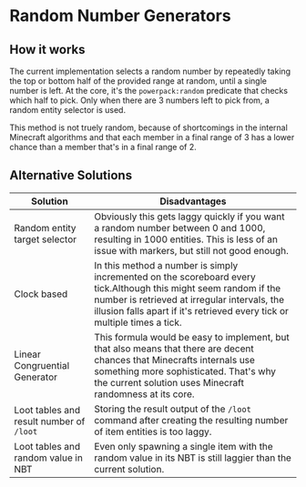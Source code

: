 # Random Number Generators

## How it works
The current implementation selects a random number by repeatedly taking the top or bottom half of the provided range at random, until a single number is left. At the core, it's the `powerpack:random` predicate that checks which half to pick. Only when there are 3 numbers left to pick from, a random entity selector is used.

This method is not truely random, because of shortcomings in the internal Minecraft algorithms and that each member in a final range of 3 has a lower chance than a member that's in a final range of 2.

## Alternative Solutions
Solution|Disadvantages
-|-
Random entity target selector | Obviously this gets laggy quickly if you want a random number between 0 and 1000, resulting in 1000 entities. This is less of an issue with markers, but still not good enough.
Clock based | In this method a number is simply incremented on the scoreboard every tick.Although this might seem random if the number is retrieved at irregular intervals, the illusion falls apart if it's retrieved every tick or multiple times a tick.
Linear Congruential Generator | This formula would be easy to implement, but that also means that there are decent chances that Minecrafts internals use something more sophisticated. That's why the current solution uses Minecraft randomness at its core.
Loot tables and result number of `/loot` | Storing the result output of the `/loot` command after creating the resulting number of item entities is too laggy.
Loot tables and random value in NBT | Even only spawning a single item with the random value in its NBT is still laggier than the current solution.